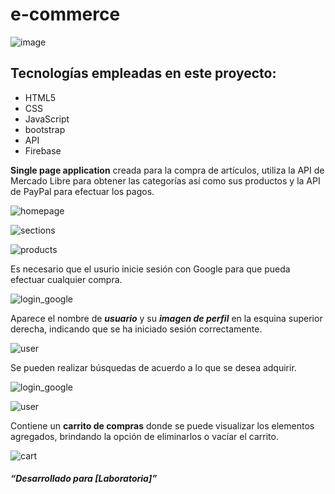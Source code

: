 # e-commerce
![image](https://user-images.githubusercontent.com/32860658/38597198-c83dc786-3d1b-11e8-913a-e2bdac2ee12e.png)
## Tecnologías empleadas en este proyecto:
* HTML5
* CSS
* JavaScript
* bootstrap
* API
* Firebase

**Single page application** creada para la compra de artículos, utiliza la API de Mercado Libre para obtener las categorías así como sus productos y la API de PayPal para efectuar los pagos.

![homepage](./assets/images/homepage.png)

![sections](./assets/images/sections.png)

![products](./assets/images/products.png)

Es necesario que el usurio inicie sesión con Google para que pueda efectuar cualquier compra.

![login_google](./assets/images/login_google.png)

Aparece el nombre de **_usuario_** y su **_imagen de perfil_** en la esquina superior derecha, indicando que se ha iniciado sesión correctamente.

![user](./assets/images/user.png)

Se pueden realizar búsquedas de acuerdo a lo que se desea adquirir.

![login_google](./assets/images/search.png)

![user](./assets/images/search_results.png)

Contiene un **carrito de compras** donde se puede visualizar los elementos agregados, brindando la opción de eliminarlos o vacíar el carrito.

![cart](./assets/images/cart.png)

##### “Desarrollado para [Laboratoria]”
